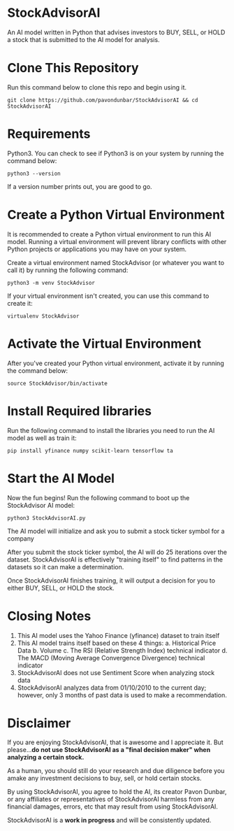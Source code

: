 # StockAdvisorAI

An AI model written in Python that advises investors to BUY, SELL, or HOLD a stock that is submitted to the AI model for analysis.

# Clone This Repository

Run this command below to clone this repo and begin using it.

```
git clone https://github.com/pavondunbar/StockAdvisorAI && cd StockAdvisorAI
```

# Requirements

Python3.  You can check to see if Python3 is on your system by running the command below:

```
python3 --version
```

If a version number prints out, you are good to go.

# Create a Python Virtual Environment

It is recommended to create a Python virtual environment to run this AI model.  Running a virtual environment will prevent library conflicts with other Python projects or applications you may have on your system.

Create a virtual environment named StockAdvisor (or whatever you want to call it) by running the following command:

```
python3 -m venv StockAdvisor
```

If your virtual environment isn't created, you can use this command to create it:

```
virtualenv StockAdvisor
```

# Activate the Virtual Environment

After you've created your Python virtual environment, activate it by running the command below:

```
source StockAdvisor/bin/activate
```

# Install Required libraries

Run the following command to install the libraries you need to run the AI model as well as train it:

```
pip install yfinance numpy scikit-learn tensorflow ta
```

# Start the AI Model

Now the fun begins!  Run the following command to boot up the StockAdvisor AI model:

```
python3 StockAdvisorAI.py
```

The AI model will initialize and ask you to submit a stock ticker symbol for a company

After you submit the stock ticker symbol, the AI will do 25 iterations over the dataset.  StockAdvisorAI is effectively "training itself" to find patterns in the datasets so it can make a determination.

Once StockAdvisorAI finishes training, it will output a decision for you to either BUY, SELL, or HOLD the stock.

# Closing Notes

1. This AI model uses the Yahoo Finance (yfinance) dataset to train itself
2. This AI model trains itself based on these 4 things:
          a. Historical Price Data
          b. Volume
          c. The RSI (Relative Strength Index) technical indicator
          d. The MACD (Moving Average Convergence Divergence) technical indicator
3. StockAdvisorAI does not use Sentiment Score when analyzing stock data
4. StockAdvisorAI analyzes data from 01/10/2010 to the current day; however, only 3 months of past data is used to make a recommendation.

# Disclaimer

If you are enjoying StockAdvisorAI, that is awesome and I appreciate it.  But please...**do not use StockAdvisorAI as a "final decision maker" when analyzing a certain stock.** 

As a human, you should still do your research and due diligence before you amake any investment decisions to buy, sell, or hold certain stocks.

By using StockAdvisorAI, you agree to hold the AI, its creator Pavon Dunbar, or any affiliates or representatives of StockAdvisorAI harmless from any financial damages, errors, etc that may result from using StockAdvisorAI.

StockAdvisorAI is a **work in progress** and will be consistently updated.


